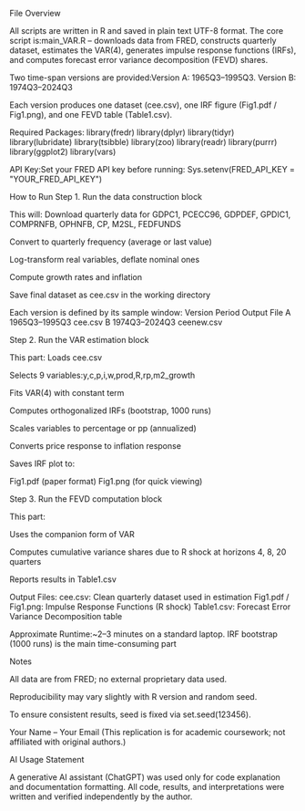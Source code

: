 File Overview

All scripts are written in R and saved in plain text UTF-8 format.
The core script is:main_VAR.R – downloads data from FRED, constructs quarterly dataset, estimates the VAR(4), generates impulse response functions (IRFs), and computes forecast error variance decomposition (FEVD) shares.

Two time-span versions are provided:Version A: 1965Q3–1995Q3. Version B: 1974Q3–2024Q3

Each version produces one dataset (cee.csv), one IRF figure (Fig1.pdf / Fig1.png), and one FEVD table (Table1.csv).

Required Packages:
library(fredr)
library(dplyr)
library(tidyr)
library(lubridate)
library(tsibble)
library(zoo)
library(readr)
library(purrr)
library(ggplot2)
library(vars)

API Key:Set your FRED API key before running: Sys.setenv(FRED_API_KEY = "YOUR_FRED_API_KEY")

How to Run
Step 1. Run the data construction block

This will:
Download quarterly data for
GDPC1, PCECC96, GDPDEF, GPDIC1, COMPRNFB, OPHNFB, CP, M2SL, FEDFUNDS

Convert to quarterly frequency (average or last value)

Log-transform real variables, deflate nominal ones

Compute growth rates and inflation

Save final dataset as cee.csv in the working directory

Each version is defined by its sample window:
Version	Period	Output File
A	1965Q3–1995Q3	cee.csv
B	1974Q3–2024Q3	ceenew.csv

Step 2. Run the VAR estimation block

This part:
Loads cee.csv

Selects 9 variables:y,c,p,i,w,prod,R,rp,m2_growth

Fits VAR(4) with constant term

Computes orthogonalized IRFs (bootstrap, 1000 runs)

Scales variables to percentage or pp (annualized)

Converts price response to inflation response

Saves IRF plot to:

Fig1.pdf (paper format) Fig1.png (for quick viewing)

Step 3. Run the FEVD computation block

This part:

Uses the companion form of VAR

Computes cumulative variance shares due to R shock at horizons 4, 8, 20 quarters

Reports results in Table1.csv

Output Files:
cee.csv:	Clean quarterly dataset used in estimation
Fig1.pdf / Fig1.png:	Impulse Response Functions (R shock)
Table1.csv:	Forecast Error Variance Decomposition table

Approximate Runtime:~2–3 minutes on a standard laptop. IRF bootstrap (1000 runs) is the main time-consuming part

Notes

All data are from FRED; no external proprietary data used.

Reproducibility may vary slightly with R version and random seed.

To ensure consistent results, seed is fixed via set.seed(123456).

Your Name – Your Email
(This replication is for academic coursework; not affiliated with original authors.)

AI Usage Statement

A generative AI assistant (ChatGPT) was used only for code explanation and documentation formatting.
All code, results, and interpretations were written and verified independently by the author.
